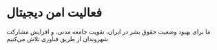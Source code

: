 # فعالیت امن دیجیتال
ما برای بهبود وضعیت حقوق بشر در ایران، تقویت جامعه مدنی، و افزایش مشارکت شهروندان از طریق فناوری تلاش می‌کنیم
